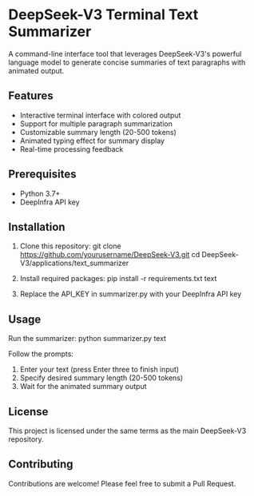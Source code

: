 # DeepSeek-V3 Terminal Text Summarizer

A command-line interface tool that leverages DeepSeek-V3's powerful language model to generate concise summaries of text paragraphs with animated output.

## Features
- Interactive terminal interface with colored output
- Support for multiple paragraph summarization
- Customizable summary length (20-500 tokens)
- Animated typing effect for summary display
- Real-time processing feedback

## Prerequisites
- Python 3.7+
- DeepInfra API key

## Installation
1. Clone this repository:
git clone https://github.com/yourusername/DeepSeek-V3.git
cd DeepSeek-V3/applications/text_summarizer

2. Install required packages:
pip install -r requirements.txt
text

3. Replace the API_KEY in summarizer.py with your DeepInfra API key

## Usage
Run the summarizer:
python summarizer.py
text

Follow the prompts:
1. Enter your text (press Enter three to finish input)
2. Specify desired summary length (20-500 tokens)
3. Wait for the animated summary output

## License
This project is licensed under the same terms as the main DeepSeek-V3 repository.

## Contributing
Contributions are welcome! Please feel free to submit a Pull Request.

